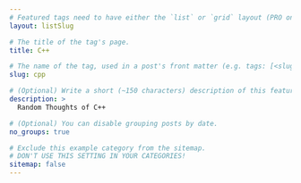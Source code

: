 ```yaml
---
# Featured tags need to have either the `list` or `grid` layout (PRO only).
layout: listSlug

# The title of the tag's page.
title: C++

# The name of the tag, used in a post's front matter (e.g. tags: [<slug>]).
slug: cpp

# (Optional) Write a short (~150 characters) description of this featured tag.
description: >
  Random Thoughts of C++

# (Optional) You can disable grouping posts by date.
no_groups: true

# Exclude this example category from the sitemap.
# DON'T USE THIS SETTING IN YOUR CATEGORIES!
sitemap: false
---
```

